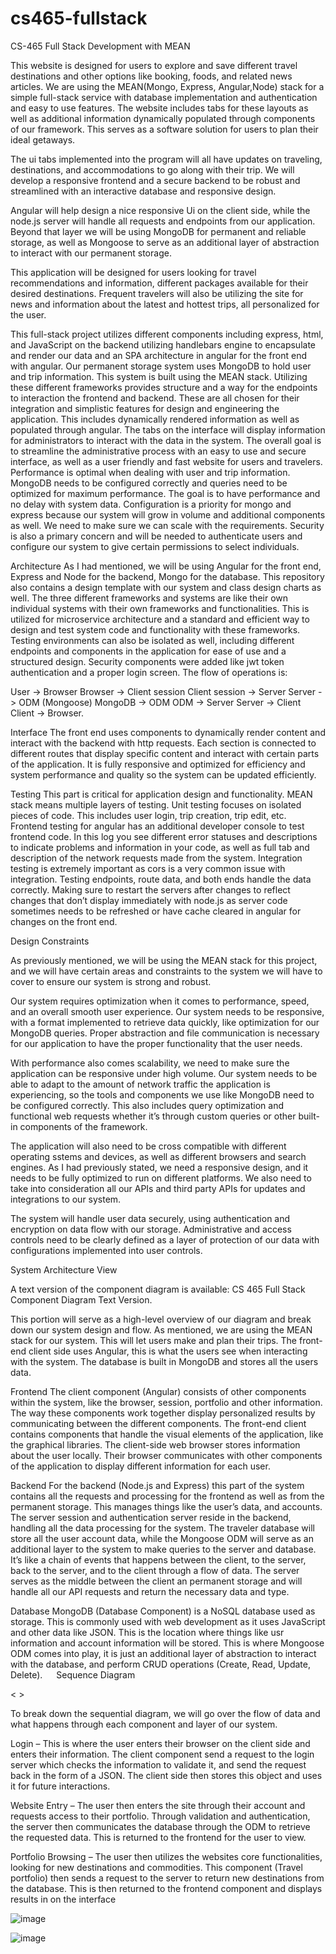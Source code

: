 # cs465-fullstack
CS-465 Full Stack Development with MEAN

This website is designed for users to explore and save different travel destinations and other options like booking, foods, and related news articles. We are using the MEAN(Mongo, Express, Angular,Node) stack for a simple full-stack service with database implementation and authentication and easy to use features. The website includes tabs for these layouts as well as additional information dynamically populated through components of our framework. This serves as a software solution for users to plan their ideal getaways.

The ui tabs implemented into the program will all have updates on traveling, destinations, and accommodations to go along with their trip. We will develop a responsive frontend and a secure backend to be robust and streamlined with an interactive database and responsive design.

Angular will help design a nice responsive Ui on the client side, while the node.js server will handle all requests and endpoints from our application. Beyond that layer we will be using MongoDB for permanent and reliable storage, as well as Mongoose to serve as an additional layer of abstraction to interact with our permanent storage.

This application will be designed for users looking for travel recommendations and information, different packages available for their desired destinations. Frequent travelers will also be utilizing the site for news and information about the latest and hottest trips, all personalized for the user.

This full-stack project utilizes different components including express, html, and JavaScript on the backend utilizing handlebars engine to encapsulate and render our data and an SPA architecture in angular for the front end with angular. Our permanent storage system uses MongoDB to hold user and trip information. This system is built using the MEAN stack. Utilizing these different frameworks provides structure and a way for the endpoints to interaction the frontend and backend. These are all chosen for their integration and simplistic features for design and engineering the application. This includes dynamically rendered information as well as populated through angular. The tabs on the interface will display information for administrators to interact with the data in the system. The overall goal is to streamline the administrative process with an easy to use and secure interface, as well as a user friendly and fast website for users and travelers. Performance is optimal when dealing with user and trip information. MongoDB needs to be configured correctly and queries need to be optimized for maximum performance. The goal is to have performance and no delay with system data. Configuration is a priority for mongo and express because our system will grow in volume and additional components as well. We need to make sure we can scale with the requirements. Security is also a primary concern and will be needed to authenticate users and configure our system to give certain permissions to select individuals.

Architecture As I had mentioned, we will be using Angular for the front end, Express and Node for the backend, Mongo for the database. This repository also contains a design template with our system and class design charts as well. The three different frameworks and systems are like their own individual systems with their own frameworks and functionalities. This is utilized for microservice architecture and a standard and efficient way to design and test system code and functionality with these frameworks. Testing environments can also be isolated as well, including different endpoints and components in the application for ease of use and a structured design. Security components were added like jwt token authentication and a proper login screen. The flow of operations is:

User -> Browser Browser -> Client session Client session -> Server Server -> ODM (Mongoose) MongoDB -> ODM ODM -> Server Server -> Client Client -> Browser.

Interface The front end uses components to dynamically render content and interact with the backend with http requests. Each section is connected to different routes that display specific content and interact with certain parts of the application. It is fully responsive and optimized for efficiency and system performance and quality so the system can be updated efficiently.

Testing This part is critical for application design and functionality. MEAN stack means multiple layers of testing. Unit testing focuses on isolated pieces of code. This includes user login, trip creation, trip edit, etc. Frontend testing for angular has an additional developer console to test frontend code. In this log you see different error statuses and descriptions to indicate problems and information in your code, as well as full tab and description of the network requests made from the system. Integration testing is extremely important as cors is a very common issue with integration. Testing endpoints, route data, and both ends handle the data correctly. Making sure to restart the servers after changes to reflect changes that don’t display immediately with node.js as server code sometimes needs to be refreshed or have cache cleared in angular for changes on the front end.

Design Constraints

As previously mentioned, we will be using the MEAN stack for this project, and we will have certain areas and constraints to the system we will have to cover to ensure our system is strong and robust.

Our system requires optimization when it comes to performance, speed, and an overall smooth user experience. Our system needs to be responsive, with a format implemented to retrieve data quickly, like optimization for our MongoDB queries. Proper abstraction and file communication is necessary for our application to have the proper functionality that the user needs.

With performance also comes scalability, we need to make sure the application can be responsive under high volume. Our system needs to be able to adapt to the amount of network traffic the application is experiencing, so the tools and components we use like MongoDB need to be configured correctly. This also includes query optimization and functional web requests whether it’s through custom queries or other built-in components of the framework.

The application will also need to be cross compatible with different operating sstems and devices, as well as different browsers and search engines. As I had previously stated, we need a responsive design, and it needs to be fully optimized to run on different platforms. We also need to take into consideration all our APIs and third party APIs for updates and integrations to our system.

The system will handle user data securely, using authentication and encryption on data flow with our storage. Administrative and access controls need to be clearly defined as a layer of protection of our data with configurations implemented into user controls.

System Architecture View

A text version of the component diagram is available: CS 465 Full Stack Component Diagram Text Version.

This portion will serve as a high-level overview of our diagram and break down our system design and flow. As mentioned, we are using the MEAN stack for our system. This will let users make and plan their trips. The front-end client side uses Angular, this is what the users see when interacting with the system. The database is built in MongoDB and stores all the users data.

Frontend The client component (Angular) consists of other components within the system, like the browser, session, portfolio and other information. The way these components work together display personalized results by communicating between the different components. The front-end client contains components that handle the visual elements of the application, like the graphical libraries. The client-side web browser stores information about the user locally. Their browser communicates with other components of the application to display different information for each user.

Backend For the backend (Node.js and Express) this part of the system contains all the requests and processing for the frontend as well as from the permanent storage. This manages things like the user’s data, and accounts. The server session and authentication server reside in the backend, handling all the data processing for the system. The traveler database will store all the user account data, while the Mongoose ODM will serve as an additional layer to the system to make queries to the server and database. It’s like a chain of events that happens between the client, to the server, back to the server, and to the client through a flow of data. The server serves as the middle between the client an permanent storage and will handle all our API requests and return the necessary data and type.

Database MongoDB (Database Component) is a NoSQL database used as storage. This is commonly used with web development as it uses JavaScript and other data like JSON. This is the location where things like usr information and account information will be stored. This is where Mongoose ODM comes into play, it is just an additional layer of abstraction to interact with the database, and perform CRUD operations (Create, Read, Update, Delete).   Sequence Diagram

< >

To break down the sequential diagram, we will go over the flow of data and what happens through each component and layer of our system.

Login – This is where the user enters their browser on the client side and enters their information. The client component send a request to the login server which checks the information to validate it, and send the request back in the form of a JSON. The client side then stores this object and uses it for future interactions.

Website Entry – The user then enters the site through their account and requests access to their portfolio. Through validation and authentication, the server then communicates the database through the ODM to retrieve the requested data. This is returned to the frontend for the user to view.

Portfolio Browsing – The user then utilizes the websites core functionalities, looking for new destinations and commodities. This component (Travel portfolio) then sends a request to the server to return new destinations from the database. This is then returned to the frontend component and displays results in on the interface

![image](https://github.com/user-attachments/assets/8114c7df-9e43-4907-80ec-12fdc34f32dd)

![image](https://github.com/user-attachments/assets/c7ba319a-dd64-4eea-ba03-dfa10891e49e)

